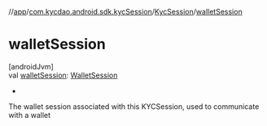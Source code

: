 //[app](../../../index.md)/[com.kycdao.android.sdk.kycSession](../index.md)/[KycSession](index.md)/[walletSession](wallet-session.md)

# walletSession

[androidJvm]\
val [walletSession](wallet-session.md): [WalletSession](../../com.kycdao.android.sdk.wallet/-wallet-session/index.md)

- 

The wallet session associated with this KYCSession, used to communicate with a wallet
